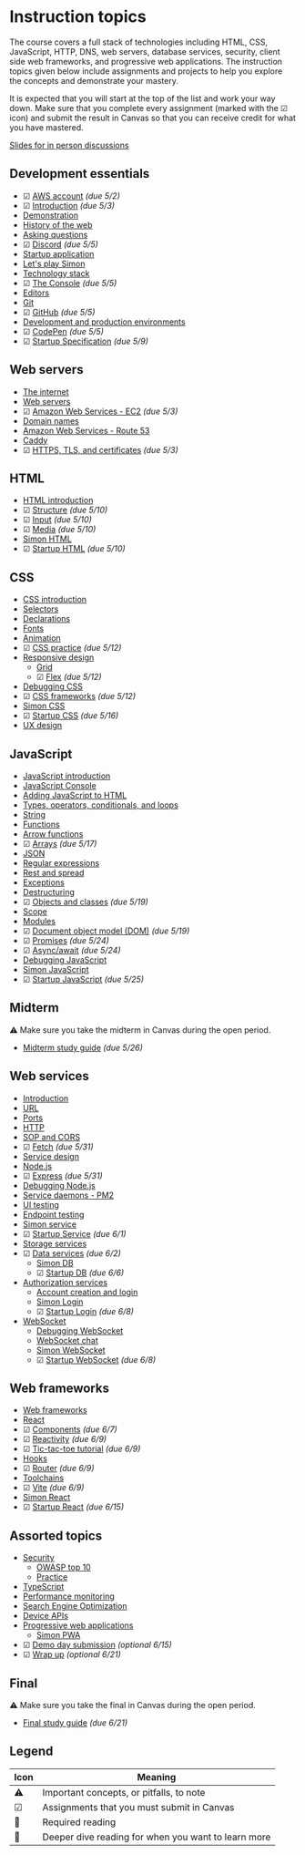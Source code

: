 # Instruction topics

The course covers a full stack of technologies including HTML, CSS, JavaScript, HTTP, DNS, web servers, database services, security, client side web frameworks, and progressive web applications. The instruction topics given below include assignments and projects to help you explore the concepts and demonstrate your mastery.

It is expected that you will start at the top of the list and work your way down. Make sure that you complete every assignment (marked with the ☑ icon) and submit the result in Canvas so that you can receive credit for what you have mastered.

[Slides for in person discussions](slides/slides.md)

## Development essentials

- ☑ [AWS account](essentials/awsAccount/awsAccount.md) _(due 5/2)_
- ☑ [Introduction](essentials/introduction/introduction.md) _(due 5/3)_
- [Demonstration](essentials/demo/demo.md)
- [History of the web](essentials/history/history.md)
- [Asking questions](essentials/askingQuestions/askingQuestions.md)
- ☑ [Discord](essentials/discord/discord.md) _(due 5/5)_
- [Startup application](essentials/startup/startup.md)
- [Let's play Simon](essentials/simon/simon.md)
- [Technology stack](essentials/techStack/techStack.md)
- ☑ [The Console](essentials/console/console.md) _(due 5/5)_
- [Editors](essentials/editors/editors.md)
- [Git](essentials/git/git.md)
- ☑ [GitHub](essentials/gitHub/gitHub.md) _(due 5/5)_
- [Development and production environments](essentials/devAndProd/devAndProd.md)
- ☑ [CodePen](essentials/codePen/codepen.md) _(due 5/5)_
- ☑ [Startup Specification](essentials/startupSpec/startupSpec.md) _(due 5/9)_

## Web servers

- [The internet](webServers/internet/internet.md)
- [Web servers](webServers/webServers/webServers.md)
- ☑ [Amazon Web Services - EC2](webServers/amazonWebServicesEc2/amazonWebServicesEc2.md) _(due 5/3)_
- [Domain names](webServers/domainNames/domainNames.md)
- [Amazon Web Services - Route 53](webServers/amazonWebServicesRoute53/amazonWebServicesRoute53.md)
- [Caddy](webServers/caddy/caddy.md)
- ☑ [HTTPS, TLS, and certificates](webServers/https/https.md) _(due 5/3)_

## HTML

- [HTML introduction](html/introduction/introduction.md)
- ☑ [Structure](html/structure/structure.md) _(due 5/10)_
- ☑ [Input](html/input/input.md) _(due 5/10)_
- ☑ [Media](html/media/media.md) _(due 5/10)_
- [Simon HTML](simon/simonHtml/simonHtml.md)
- ☑ [Startup HTML](html/startupHtml/startupHtml.md) _(due 5/10)_

## CSS

- [CSS introduction](css/introduction/introduction.md)
- [Selectors](css/selectors/selectors.md)
- [Declarations](css/declarations/declarations.md)
- [Fonts](css/fonts/fonts.md)
- [Animation](css/animation/animation.md)
- ☑ [CSS practice](css/practice/practice.md) _(due 5/12)_
- [Responsive design](css/responsive/responsive.md)
  - [Grid](css/grid/grid.md)
  - ☑ [Flex](css/flexbox/flexbox.md) _(due 5/12)_
- [Debugging CSS](css/debuggingCss/debuggingCss.md)
- ☑ [CSS frameworks](css/frameworks/frameworks.md) _(due 5/12)_
- [Simon CSS](simon/simonCss/simonCss.md)
- ☑ [Startup CSS](css/startupCss/startupCss.md) _(due 5/16)_
- [UX design](uxdesign/uxdesign.md)

## JavaScript

- [JavaScript introduction](javascript/introduction/introduction.md)
- [JavaScript Console](javascript/console/console.md)
- [Adding JavaScript to HTML](javascript/addingToHtml/addingToHtml.md)
- [Types, operators, conditionals, and loops](javascript/typeConstruct/typeConstruct.md)
- [String](javascript/string/string.md)
- [Functions](javascript/functions/functions.md)
- [Arrow functions](javascript/arrow/arrow.md)
- ☑ [Arrays](javascript/array/array.md) _(due 5/17)_
- [JSON](javascript/json/json.md)
- [Regular expressions](javascript/regularExpressions/regularExpressions.md)
- [Rest and spread](javascript/restSpread/restSpread.md)
- [Exceptions](javascript/exceptions/exceptions.md)
- [Destructuring](javascript/destructuring/destructuring.md)
- ☑ [Objects and classes](javascript/objectClasses/objectClasses.md) _(due 5/19)_
- [Scope](javascript/scope/scope.md)
- [Modules](javascript/modules/modules.md)
- ☑ [Document object model (DOM)](javascript/dom/dom.md) _(due 5/19)_
- ☑ [Promises](javascript/promises/promises.md) _(due 5/24)_
- ☑ [Async/await](javascript/asyncAwait/asyncAwait.md) _(due 5/24)_
- [Debugging JavaScript](javascript/debuggingJavascript/debuggingJavascript.md)
- [Simon JavaScript](simon/simonJavascript/simonJavascript.md)
- ☑ [Startup JavaScript](javascript/startupJavascript/startupJavascript.md) _(due 5/25)_

## Midterm

⚠ Make sure you take the midterm in Canvas during the open period.

- [Midterm study guide](test/midterm.md) _(due 5/26)_

## Web services

- [Introduction](webServices/introduction/introduction.md)
- [URL](webServices/url/url.md)
- [Ports](webServices/ports/ports.md)
- [HTTP](webServices/http/http.md)
- [SOP and CORS](webServices/cors/cors.md)
- ☑ [Fetch](webServices/fetch/fetch.md) _(due 5/31)_
- [Service design](webServices/design/design.md)
- [Node.js](webServices/node/node.md)
- ☑ [Express](webServices/express/express.md) _(due 5/31)_
- [Debugging Node.js](webServices/debuggingNode/debuggingNode.md)
- [Service daemons - PM2](webServices/pm2/pm2.md)
- [UI testing](webServices/uiTesting/uiTesting.md)
- [Endpoint testing](webServices/endpointTesting/endpointTesting.md)
- [Simon service](simon/simonService/simonService.md)
- ☑ [Startup Service](webServices/startupService/startupService.md) _(due 6/1)_
- [Storage services](webServices/storageServices/storageServices.md)
- ☑ [Data services](webServices/dataServices/dataServices.md) _(due 6/2)_
  - [Simon DB](simon/simonDb/simonDb.md)
  - ☑ [Startup DB](webServices/startupDb/startupDb.md) _(due 6/6)_
- [Authorization services](webServices/authorizationServices/authorizationServices.md)
  - [Account creation and login](webServices/login/login.md)
  - [Simon Login](simon/simonLogin/simonLogin.md)
  - ☑ [Startup Login](webServices/startupLogin/startupLogin.md) _(due 6/8)_
- [WebSocket](webServices/webSocket/webSocket.md)
  - [Debugging WebSocket](webServices/webSocket/debugging.md)
  - [WebSocket chat](webServices/webSocket/chat.md)
  - [Simon WebSocket](simon/simonWebSocket/simonWebSocket.md)
  - ☑ [Startup WebSocket](webServices/startupWebSocket/startupWebSocket.md) _(due 6/8)_

## Web frameworks

- [Web frameworks](webFrameworks/introduction/introduction.md)
- [React](webFrameworks/react/introduction/introduction.md)
- ☑ [Components](webFrameworks/react/components/components.md) _(due 6/7)_
- ☑ [Reactivity](webFrameworks/react/reactivity/reactivity.md) _(due 6/9)_
- ☑ [Tic-tac-toe tutorial](webFrameworks/react/ticTacToe/ticTacToe.md) _(due 6/9)_
- [Hooks](webFrameworks/react/hooks/hooks.md)
- ☑ [Router](webFrameworks/react/router/router.md) _(due 6/9)_
- [Toolchains](webFrameworks/react/toolChains/toolChains.md)
- ☑ [Vite](webFrameworks/react/vite/vite.md) _(due 6/9)_
- [Simon React](simon/simonReact/simonReact.md)
- ☑ [Startup React](webFrameworks/startupReact/startupReact.md) _(due 6/15)_

## Assorted topics

- [Security](security/overview/overview.md)
  - [OWASP top 10](security/owasp/owasp.md)
  - [Practice](security/practice/practice.md)
- [TypeScript](webFrameworks/typeScript/typeScript.md)
- [Performance monitoring](webFrameworks/performanceMonitoring/performanceMonditoring.md)
- [Search Engine Optimization](webFrameworks/seo/seo.md)
- [Device APIs](webFrameworks/device/device.md)
- [Progressive web applications](webFrameworks/pwa/pwa.md)
  - [Simon PWA](simon/simonPwa/simonPwa.md)
- ☑ [Demo day submission](webFrameworks/demoDay/demoDay.md) _(optional 6/15)_
- ☑ [Wrap up](webFrameworks/wrapUp/wrapUp.md) _(optional 6/21)_

## Final

⚠ Make sure you take the final in Canvas during the open period.

- [Final study guide](test/final.md) _(due 6/21)_

## Legend

| Icon | Meaning                                             |
| ---- | --------------------------------------------------- |
| ⚠    | Important concepts, or pitfalls, to note            |
| ☑    | Assignments that you must submit in Canvas          |
| 🔑   | Required reading                                    |
| 📖   | Deeper dive reading for when you want to learn more |
